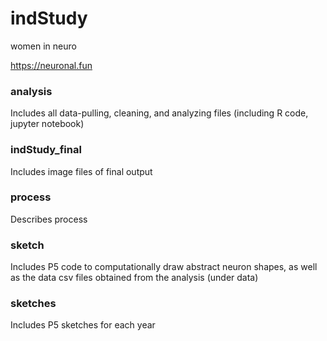 # indStudy
 women in neuro

https://neuronal.fun

### analysis
Includes all data-pulling, cleaning, and analyzing files (including R code, jupyter notebook)

### indStudy_final
Includes image files of final output

### process
Describes process

### sketch
Includes P5 code to computationally draw abstract neuron shapes, as well as the data csv files obtained from the analysis (under data)

### sketches
Includes P5 sketches for each year
